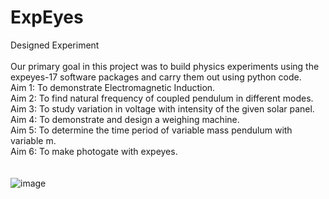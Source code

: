 # ExpEyes
Designed Experiment <br><br>
Our primary goal in this project was to build physics experiments using the expeyes-17 software packages and carry them out using python code. <br>
Aim 1: To demonstrate Electromagnetic Induction. <br>
Aim 2: To find natural frequency of coupled pendulum in different modes. <br>
Aim 3: To study variation in voltage with intensity of the given solar panel. <br>
Aim 4: To demonstrate and design a weighing machine. <br>
Aim 5: To determine the time period of variable mass pendulum with variable m. <br>
Aim 6: To make photogate with expeyes. <br><br><br>
![image](https://github.com/dftml/Study-Github/blob/1a96ece695a57af7bd2f39bdf64779f54db1cacb/Expeyes.PNG)
